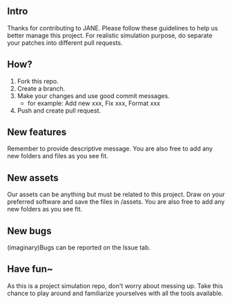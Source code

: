 ## Intro
Thanks for contributing to JANE.
Please follow these guidelines to help us better manage this project. For realistic simulation purpose, do separate your patches into different pull requests.

## How?
1. Fork this repo.
2. Create a branch.
3. Make your changes and use good commit messages.
    - for example: Add new xxx, Fix xxx, Format xxx
4. Push and create pull request.

## New features
Remember to provide descriptive message. You are also free to add any new folders and files as you see fit.

## New assets
Our assets can be anything but must be related to this project. Draw on your preferred software and save the files in /assets. You are also free to add any new folders as you see fit.

## New bugs
(imaginary)Bugs can be reported on the Issue tab.

## Have fun~
As this is a project simulation repo, don't worry about messing up. Take this chance to play around and familiarize yourselves with all the tools available.
